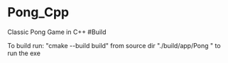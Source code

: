 # Pong_Cpp
Classic Pong Game in C++ 
#Build 

To build run:
"cmake --build build" from source dir 
"./build/app/Pong " to run the exe
